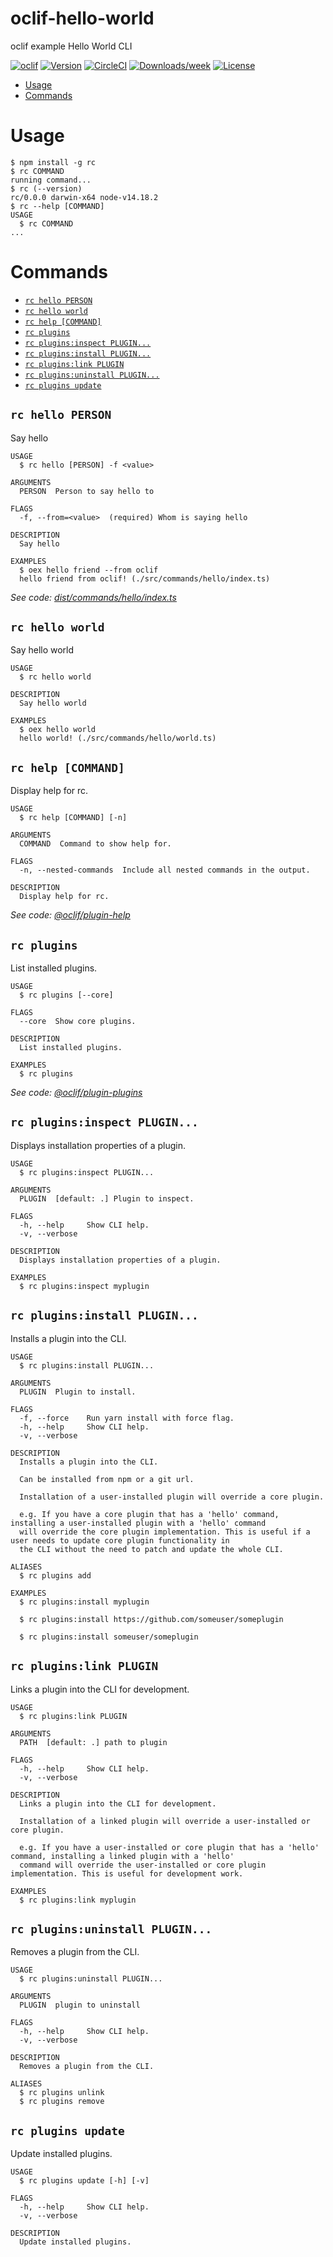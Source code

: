 oclif-hello-world
=================

oclif example Hello World CLI

[![oclif](https://img.shields.io/badge/cli-oclif-brightgreen.svg)](https://oclif.io)
[![Version](https://img.shields.io/npm/v/oclif-hello-world.svg)](https://npmjs.org/package/oclif-hello-world)
[![CircleCI](https://circleci.com/gh/oclif/hello-world/tree/main.svg?style=shield)](https://circleci.com/gh/oclif/hello-world/tree/main)
[![Downloads/week](https://img.shields.io/npm/dw/oclif-hello-world.svg)](https://npmjs.org/package/oclif-hello-world)
[![License](https://img.shields.io/npm/l/oclif-hello-world.svg)](https://github.com/oclif/hello-world/blob/main/package.json)

<!-- toc -->
* [Usage](#usage)
* [Commands](#commands)
<!-- tocstop -->
# Usage
<!-- usage -->
```sh-session
$ npm install -g rc
$ rc COMMAND
running command...
$ rc (--version)
rc/0.0.0 darwin-x64 node-v14.18.2
$ rc --help [COMMAND]
USAGE
  $ rc COMMAND
...
```
<!-- usagestop -->
# Commands
<!-- commands -->
* [`rc hello PERSON`](#rc-hello-person)
* [`rc hello world`](#rc-hello-world)
* [`rc help [COMMAND]`](#rc-help-command)
* [`rc plugins`](#rc-plugins)
* [`rc plugins:inspect PLUGIN...`](#rc-pluginsinspect-plugin)
* [`rc plugins:install PLUGIN...`](#rc-pluginsinstall-plugin)
* [`rc plugins:link PLUGIN`](#rc-pluginslink-plugin)
* [`rc plugins:uninstall PLUGIN...`](#rc-pluginsuninstall-plugin)
* [`rc plugins update`](#rc-plugins-update)

## `rc hello PERSON`

Say hello

```
USAGE
  $ rc hello [PERSON] -f <value>

ARGUMENTS
  PERSON  Person to say hello to

FLAGS
  -f, --from=<value>  (required) Whom is saying hello

DESCRIPTION
  Say hello

EXAMPLES
  $ oex hello friend --from oclif
  hello friend from oclif! (./src/commands/hello/index.ts)
```

_See code: [dist/commands/hello/index.ts](https://github.com/sebastiansiejek/rc-cli/blob/v0.0.0/dist/commands/hello/index.ts)_

## `rc hello world`

Say hello world

```
USAGE
  $ rc hello world

DESCRIPTION
  Say hello world

EXAMPLES
  $ oex hello world
  hello world! (./src/commands/hello/world.ts)
```

## `rc help [COMMAND]`

Display help for rc.

```
USAGE
  $ rc help [COMMAND] [-n]

ARGUMENTS
  COMMAND  Command to show help for.

FLAGS
  -n, --nested-commands  Include all nested commands in the output.

DESCRIPTION
  Display help for rc.
```

_See code: [@oclif/plugin-help](https://github.com/oclif/plugin-help/blob/v5.1.10/src/commands/help.ts)_

## `rc plugins`

List installed plugins.

```
USAGE
  $ rc plugins [--core]

FLAGS
  --core  Show core plugins.

DESCRIPTION
  List installed plugins.

EXAMPLES
  $ rc plugins
```

_See code: [@oclif/plugin-plugins](https://github.com/oclif/plugin-plugins/blob/v2.0.12/src/commands/plugins/index.ts)_

## `rc plugins:inspect PLUGIN...`

Displays installation properties of a plugin.

```
USAGE
  $ rc plugins:inspect PLUGIN...

ARGUMENTS
  PLUGIN  [default: .] Plugin to inspect.

FLAGS
  -h, --help     Show CLI help.
  -v, --verbose

DESCRIPTION
  Displays installation properties of a plugin.

EXAMPLES
  $ rc plugins:inspect myplugin
```

## `rc plugins:install PLUGIN...`

Installs a plugin into the CLI.

```
USAGE
  $ rc plugins:install PLUGIN...

ARGUMENTS
  PLUGIN  Plugin to install.

FLAGS
  -f, --force    Run yarn install with force flag.
  -h, --help     Show CLI help.
  -v, --verbose

DESCRIPTION
  Installs a plugin into the CLI.

  Can be installed from npm or a git url.

  Installation of a user-installed plugin will override a core plugin.

  e.g. If you have a core plugin that has a 'hello' command, installing a user-installed plugin with a 'hello' command
  will override the core plugin implementation. This is useful if a user needs to update core plugin functionality in
  the CLI without the need to patch and update the whole CLI.

ALIASES
  $ rc plugins add

EXAMPLES
  $ rc plugins:install myplugin 

  $ rc plugins:install https://github.com/someuser/someplugin

  $ rc plugins:install someuser/someplugin
```

## `rc plugins:link PLUGIN`

Links a plugin into the CLI for development.

```
USAGE
  $ rc plugins:link PLUGIN

ARGUMENTS
  PATH  [default: .] path to plugin

FLAGS
  -h, --help     Show CLI help.
  -v, --verbose

DESCRIPTION
  Links a plugin into the CLI for development.

  Installation of a linked plugin will override a user-installed or core plugin.

  e.g. If you have a user-installed or core plugin that has a 'hello' command, installing a linked plugin with a 'hello'
  command will override the user-installed or core plugin implementation. This is useful for development work.

EXAMPLES
  $ rc plugins:link myplugin
```

## `rc plugins:uninstall PLUGIN...`

Removes a plugin from the CLI.

```
USAGE
  $ rc plugins:uninstall PLUGIN...

ARGUMENTS
  PLUGIN  plugin to uninstall

FLAGS
  -h, --help     Show CLI help.
  -v, --verbose

DESCRIPTION
  Removes a plugin from the CLI.

ALIASES
  $ rc plugins unlink
  $ rc plugins remove
```

## `rc plugins update`

Update installed plugins.

```
USAGE
  $ rc plugins update [-h] [-v]

FLAGS
  -h, --help     Show CLI help.
  -v, --verbose

DESCRIPTION
  Update installed plugins.
```
<!-- commandsstop -->
